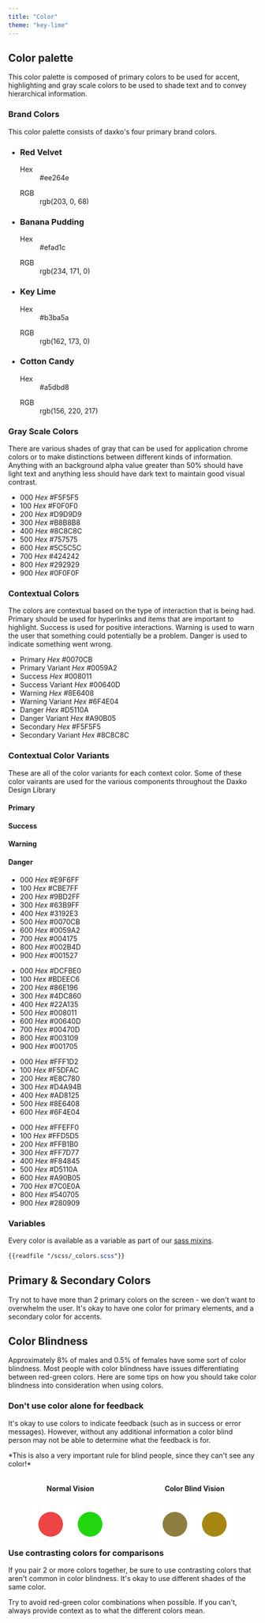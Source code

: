 ```yaml
---
title: "Color"
theme: "key-lime"
---
```


## Color palette

This color palette is composed of primary colors to be used for accent, highlighting and gray scale colors to be used to shade text and to convey hierarchical information.

### Brand Colors

This color palette consists of daxko's four primary brand colors.

<ul class="colors">
  <li class="swatch">
    <div class="details red-velvet">
      <h3>Red Velvet</h3>
      <dl class="hex">
        <dt>Hex</dt>
        <dd>#ee264e</dd>
      </dl>
      <dl class="rgb">
        <dt>RGB</dt>
        <dd>rgb(203, 0, 68)</dd>
      </dl>
    </div>
  </li>
  <li class="swatch">
    <div class="details banana-pudding">
      <h3>Banana Pudding</h3>
      <dl class="hex">
        <dt>Hex</dt>
        <dd>#efad1c</dd>
      </dl>
      <dl class="rgb">
        <dt>RGB</dt>
        <dd>rgb(234, 171, 0)</dd>
      </dl>
    </div>
  </li>
  <li class="swatch">
    <div class="details key-lime">
      <h3>Key Lime</h3>
      <dl class="hex">
        <dt>Hex</dt>
        <dd>#b3ba5a</dd>
      </dl>
      <dl class="rgb">
        <dt>RGB</dt>
        <dd>rgb(162, 173, 0)</dd>
      </dl>
    </div>
  </li>
  <li class="swatch">
    <div class="details cotton-candy">
      <h3>Cotton Candy</h3>
      <dl class="hex">
        <dt>Hex</dt>
        <dd>#a5dbd8</dd>
      </dl>
      <dl class="rgb">
        <dt>RGB</dt>
        <dd>rgb(156, 220, 217)</dd>
      </dl>
    </div>
  </li>
</ul>

### Gray Scale Colors

<div class="grid">
  <div class="col-7">
    <p>There are various shades of gray that can be used for application chrome colors or to make distinctions between different kinds of information. Anything with an background alpha value greater than 50% should have light text and anything less should have dark text to maintain good visual contrast.</p>
    <p></p>
  </div>
  <div class="col-5">
    <ul class="swatch-list">
      <li class="secondary-000">
        000
        <span class="pull-right">
          <em>Hex</em> #F5F5F5
        </span>
      </li>
      <li class="secondary-100">
        100
        <span class="pull-right">
          <em>Hex</em> #F0F0F0
        </span>
      </li>
      <li class="secondary-200">
        200
        <span class="pull-right">
          <em>Hex</em> #D9D9D9
        </span>
      </li>
      <li class="secondary-300">
        300
        <span class="pull-right">
          <em>Hex</em> #B8B8B8
        </span>
      </li>
      <li class="secondary-400">
        400
        <span class="pull-right">
          <em>Hex</em> #8C8C8C
        </span>
      </li>
      <li class="secondary-500">
        500
        <span class="pull-right">
          <em>Hex</em> #757575
        </span>
      </li>
      <li class="secondary-600">
        600
        <span class="pull-right">
          <em>Hex</em> #5C5C5C
        </span>
      </li>
      <li class="secondary-700">
        700
        <span class="pull-right">
          <em>Hex</em> #424242
        </span>
      </li>
      <li class="secondary-800">
        800
        <span class="pull-right">
          <em>Hex</em> #292929
        </span>
      </li>
      <li class="secondary-900">
        900
        <span class="pull-right">
          <em>Hex</em> #0F0F0F
        </span>
      </li>
    </ul>
  </div>
</div>

### Contextual Colors

<div class="grid">
  <div class="col-7">
    <p>The colors are contextual based on the type of interaction that is being had. Primary should be used for hyperlinks and items that are important to highlight. Success is used for positive interactions. Warning is used to warn the user that something could potentially be a problem. Danger is used to indicate something went wrong.</p>
  </div>
  <div class="col-5">
    <ul class="swatch-list">
      <li class="primary">
      Primary
        <span class="pull-right">
          <em>Hex</em> #0070CB
        </span>
      </li>
      <li class="primary-variant">
      Primary Variant
        <span class="pull-right">
          <em>Hex</em> #0059A2
        </span>
      </li>
      <li class="success">
      Success
        <span class="pull-right">
          <em>Hex</em> #008011
        </span>
      </li>
      <li class="success-variant">
      Success Variant
        <span class="pull-right">
          <em>Hex</em> #00640D
        </span>
      </li>
      <li class="warning">
      Warning
        <span class="pull-right">
          <em>Hex</em> #8E6408
        </span>
      </li>
      <li class="warning-variant">
      Warning Variant
        <span class="pull-right">
          <em>Hex</em> #6F4E04
        </span>
      </li>
      <li class="danger">
      Danger
        <span class="pull-right">
          <em>Hex</em> #D5110A
        </span>
      </li>
      <li class="danger-variant">
      Danger Variant
        <span class="pull-right">
          <em>Hex</em> #A90B05
        </span>
      </li>
      <li class="secondary">
      Secondary
        <span class="pull-right">
          <em>Hex</em> #F5F5F5
        </span>
      </li>
      <li class="secondary-variant">
      Secondary Variant
        <span class="pull-right">
          <em>Hex</em> #8C8C8C
        </span>
      </li>
    </ul>
  </div>
  
</div>

### Contextual Color Variants

<div class="grid">
  <div class="col-12">
    <p>These are all of the color variants for each context color. Some of these color vairants are used for the various components throughout the Daxko Design Library</p>
  </div>
  <div class="col-3">
    <h4>Primary</h4>
  </div>
  <div class="col-3">
    <h4>Success</h4>
  </div>
  <div class="col-3">
    <h4>Warning</h4>
  </div>
  <div class="col-3">
    <h4>Danger</h4>
  </div>
  <div class="col-3">
    <ul class="swatch-list">
      <li class="primary-000">
        000
        <span class="pull-right">
          <em>Hex</em> #E9F6FF
        </span>
      </li>
      <li class="primary-100">
        100
        <span class="pull-right">
          <em>Hex</em> #CBE7FF
        </span>
      </li>
      <li class="primary-200">
        200
        <span class="pull-right">
          <em>Hex</em> #9BD2FF
        </span>
      </li>
      <li class="primary-300">
        300
        <span class="pull-right">
          <em>Hex</em> #63B9FF
        </span>
      </li>
      <li class="primary-400">
        400
        <span class="pull-right">
          <em>Hex</em> #3192E3
        </span>
      </li>
      <li class="primary-500">
        500
        <span class="pull-right">
          <em>Hex</em> #0070CB
        </span>
      </li>
      <li class="primary-600">
        600
        <span class="pull-right">
          <em>Hex</em> #0059A2
        </span>
      </li>
      <li class="primary-700">
        700
        <span class="pull-right">
          <em>Hex</em> #004175
        </span>
      </li>
      <li class="primary-800">
        800
        <span class="pull-right">
          <em>Hex</em> #002B4D
        </span>
      </li>
      <li class="primary-900">
        900
        <span class="pull-right">
          <em>Hex</em> #001527
        </span>
      </li>
    </ul>
  </div>
  <div class="col-3">
    <ul class="swatch-list">
      <li class="success-000">
        000
        <span class="pull-right">
          <em>Hex</em> #DCFBE0
        </span>
      </li>
      <li class="success-100">
        100
        <span class="pull-right">
          <em>Hex</em> #BDEEC6
        </span>
      </li>
      <li class="success-200">
        200
        <span class="pull-right">
          <em>Hex</em> #86E196
        </span>
      </li>
      <li class="success-300">
        300
        <span class="pull-right">
          <em>Hex</em> #4DC860
        </span>
      </li>
      <li class="success-400">
        400
        <span class="pull-right">
          <em>Hex</em> #22A135
        </span>
      </li>
      <li class="success-500">
        500
        <span class="pull-right">
          <em>Hex</em> #008011
        </span>
      </li>
      <li class="success-600">
        600
        <span class="pull-right">
          <em>Hex</em> #00640D
        </span>
      </li>
      <li class="success-700">
        700
        <span class="pull-right">
          <em>Hex</em> #00470D
        </span>
      </li>
      <li class="success-800">
        800
        <span class="pull-right">
          <em>Hex</em> #003109
        </span>
      </li>
      <li class="success-900">
        900
        <span class="pull-right">
          <em>Hex</em> #001705
        </span>
      </li>
    </ul>
  </div>
  <div class="col-3">
    <ul class="swatch-list">
      <li class="warning-000">
        000
        <span class="pull-right">
          <em>Hex</em> #FFF1D2
        </span>
      </li>
      <li class="warning-100">
        100
        <span class="pull-right">
          <em>Hex</em> #F5DFAC
        </span>
      </li>
      <li class="warning-200">
        200
        <span class="pull-right">
          <em>Hex</em> #E8C780
        </span>
      </li>
      <li class="warning-300">
        300
        <span class="pull-right">
          <em>Hex</em> #D4A94B
        </span>
      </li>
      <li class="warning-400">
        400
        <span class="pull-right">
          <em>Hex</em> #AD8125
        </span>
      </li>
      <li class="warning-500">
        500
        <span class="pull-right">
          <em>Hex</em> #8E6408
        </span>
      </li>
      <li class="warning-600">
        600
        <span class="pull-right">
          <em>Hex</em> #6F4E04
        </span>
      </li>
    </ul>
  </div>
  <div class="col-3">
    <ul class="swatch-list">
      <li class="danger-000">
        000
        <span class="pull-right">
          <em>Hex</em> #FFEFF0
        </span>
      </li>
      <li class="danger-100">
        100
        <span class="pull-right">
          <em>Hex</em> #FFD5D5
        </span>
      </li>
      <li class="danger-200">
        200
        <span class="pull-right">
          <em>Hex</em> #FFB1B0
        </span>
      </li>
      <li class="danger-300">
        300
        <span class="pull-right">
          <em>Hex</em> #FF7D77
        </span>
      </li>
      <li class="danger-400">
        400
        <span class="pull-right">
          <em>Hex</em> #F84845
        </span>
      </li>
      <li class="danger-500">
        500
        <span class="pull-right">
          <em>Hex</em> #D5110A
        </span>
      </li>
      <li class="danger-600">
        600
        <span class="pull-right">
          <em>Hex</em> #A90B05
        </span>
      </li>
      <li class="danger-700">
        700
        <span class="pull-right">
          <em>Hex</em> #7C0E0A
        </span>
      </li>
      <li class="danger-800">
        800
        <span class="pull-right">
          <em>Hex</em> #540705
        </span>
      </li>
      <li class="danger-900">
        900
        <span class="pull-right">
          <em>Hex</em> #280909
        </span>
      </li>
    </ul>
  </div>
</div>

### Variables

Every color is available as a variable as part of our [sass mixins](https://github.com/daxko/design/blob/master/scss/_colors.scss).

```scss
{{readfile "/scss/_colors.scss"}}
```

## Primary & Secondary Colors

Try not to have more than 2 primary colors on the screen - we don't want to overwhelm the user. It's okay to have one color for primary elements, and a secondary color for accents.

## Color Blindness

Approximately 8% of males and 0.5% of females have some sort of color blindness. Most people with color blindness have issues differentiating between red-green colors. Here are some tips on how you should take color blindness into consideration when using colors.

### Don't use color alone for feedback ###

<div class="section">
  <div class="col">
    <p>It's okay to use colors to indicate feedback (such as in success or error messages). However, without any additional information a color blind person may not be able to determine what the feedback is for.</p>
    <p>*This is also a very important rule for blind people, since they can't see any color!*</p>
  </div>
  <div class="col">
    <div style="float: left; width: 50%; text-align: center;">
      <h4>Normal Vision</h4>
      <img src="/images/colors1.png"/>
    </div>
    <div style="float: right; width: 50%; text-align: center;">
      <h4>Color Blind Vision</h4>
      <img src="/images/colors2.png"/>
    </div>
  </div>
</div>

### Use contrasting colors for comparisons

If you pair 2 or more colors together, be sure to use contrasting colors that aren't common in color blindness. It's okay to use different shades of the same color.

Try to avoid red-green color combinations when possible. If you can't, always provide context as to what the different colors mean.
